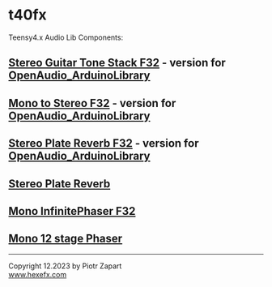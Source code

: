 # t40fx
Teensy4.x Audio Lib Components:  
## [Stereo Guitar Tone Stack F32](https://github.com/hexeguitar/t40fx/tree/main/HX_ToneStack_F32 "Stereo Guitar Tone Stack F32") - version for [OpenAudio_ArduinoLibrary](https://github.com/chipaudette/OpenAudio_ArduinoLibrary "OpenAudio_ArduinoLibrary")  
## [Mono to Stereo F32](https://github.com/hexeguitar/t40fx/tree/main/Hx_MonoToStereo_F32 "Mono to Stereo F32") - version for [OpenAudio_ArduinoLibrary](https://github.com/chipaudette/OpenAudio_ArduinoLibrary "OpenAudio_ArduinoLibrary")  
## [Stereo Plate Reverb F32](https://github.com/hexeguitar/t40fx/tree/main/Hx_PlateReverb_F32 "Stereo Plate reverb") - version for [OpenAudio_ArduinoLibrary](https://github.com/chipaudette/OpenAudio_ArduinoLibrary "OpenAudio_ArduinoLibrary")  
## [Stereo Plate Reverb](https://github.com/hexeguitar/t40fx/tree/main/Hx_PlateReverb "Stereo Plate reverb")
## [Mono InfinitePhaser F32](https://github.com/hexeguitar/t40fx/tree/main/Hx_InfinitePhaser_F32 "Mono InfinitePhaser F32")    
## [Mono 12 stage Phaser](https://github.com/hexeguitar/t40fx/tree/main/Hx_Phaser "Mono 12 stage phaser")  

___

Copyright 12.2023 by Piotr Zapart  
www.hexefx.com  
